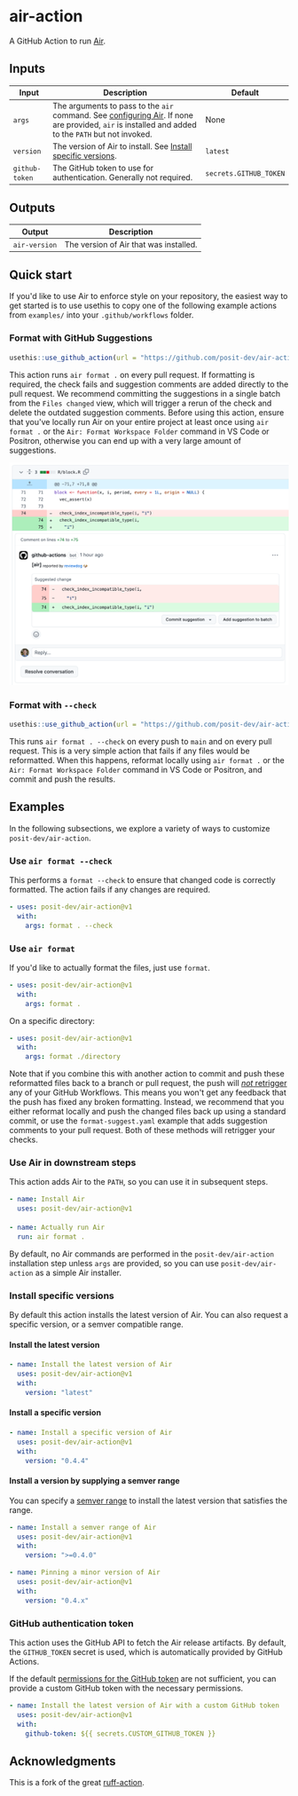 # air-action

A GitHub Action to run [Air](https://github.com/posit-dev/air).

## Inputs

| Input | Description | Default |
|---------------|-------------------------------------------|---------------|
| `args` | The arguments to pass to the `air` command. See [configuring Air](https://posit-dev.github.io/air/configuration.html). If none are provided, `air` is installed and added to the `PATH` but not invoked. | None |
| `version` | The version of Air to install. See [Install specific versions](#install-specific-versions). | `latest` |
| `github-token` | The GitHub token to use for authentication. Generally not required. | `secrets.GITHUB_TOKEN` |

## Outputs

| Output        | Description                            |
|---------------|----------------------------------------|
| `air-version` | The version of Air that was installed. |

## Quick start

If you'd like to use Air to enforce style on your repository, the easiest way to get started is to use usethis to copy one of the following example actions from `examples/` into your `.github/workflows` folder.

### Format with GitHub Suggestions

```r
usethis::use_github_action(url = "https://github.com/posit-dev/air-action/blob/main/examples/format-suggest.yaml")
```

This action runs `air format .` on every pull request.
If formatting is required, the check fails and suggestion comments are added directly to the pull request.
We recommend committing the suggestions in a single batch from the `Files changed` view, which will trigger a rerun of the check and delete the outdated suggestion comments.
Before using this action, ensure that you've locally run Air on your entire project at least once using `air format .` or the `Air: Format Workspace Folder` command in VS Code or Positron, otherwise you can end up with a very large amount of suggestions.

![](./.github/images/format-suggest-example.png)

### Format with `--check`

```r
usethis::use_github_action(url = "https://github.com/posit-dev/air-action/blob/main/examples/format-check.yaml")
```

This runs `air format . --check` on every push to `main` and on every pull request.
This is a very simple action that fails if any files would be reformatted.
When this happens, reformat locally using `air format .` or the `Air: Format Workspace Folder` command in VS Code or Positron, and commit and push the results.

## Examples

In the following subsections, we explore a variety of ways to customize `posit-dev/air-action`.

### Use `air format --check`

This performs a `format --check` to ensure that changed code is correctly formatted.
The action fails if any changes are required.

``` yaml
- uses: posit-dev/air-action@v1
  with:
    args: format . --check
```

### Use `air format`

If you'd like to actually format the files, just use `format`.

``` yaml
- uses: posit-dev/air-action@v1
  with:
    args: format .
```

On a specific directory:

``` yaml
- uses: posit-dev/air-action@v1
  with:
    args: format ./directory
```

Note that if you combine this with another action to commit and push these reformatted files back to a branch or pull request, the push will [_not_ retrigger](https://github.com/orgs/community/discussions/25702) any of your GitHub Workflows.
This means you won't get any feedback that the push has fixed any broken formatting.
Instead, we recommend that you either reformat locally and push the changed files back up using a standard commit, or use the `format-suggest.yaml` example that adds suggestion comments to your pull request.
Both of these methods will retrigger your checks.

### Use Air in downstream steps

This action adds Air to the `PATH`, so you can use it in subsequent steps.

``` yaml
- name: Install Air
  uses: posit-dev/air-action@v1

- name: Actually run Air
  run: air format .
```

By default, no Air commands are performed in the `posit-dev/air-action` installation step unless `args` are provided, so you can use `posit-dev/air-action` as a simple Air installer.

### Install specific versions

By default this action installs the latest version of Air.
You can also request a specific version, or a semver compatible range.

#### Install the latest version

``` yaml
- name: Install the latest version of Air
  uses: posit-dev/air-action@v1
  with:
    version: "latest"
```

#### Install a specific version

``` yaml
- name: Install a specific version of Air
  uses: posit-dev/air-action@v1
  with:
    version: "0.4.4"
```

#### Install a version by supplying a semver range

You can specify a [semver range](https://github.com/npm/node-semver?tab=readme-ov-file#ranges) to install the latest version that satisfies the range.

``` yaml
- name: Install a semver range of Air
  uses: posit-dev/air-action@v1
  with:
    version: ">=0.4.0"
```

``` yaml
- name: Pinning a minor version of Air
  uses: posit-dev/air-action@v1
  with:
    version: "0.4.x"
```

### GitHub authentication token

This action uses the GitHub API to fetch the Air release artifacts.
By default, the `GITHUB_TOKEN` secret is used, which is automatically provided by GitHub Actions.

If the default [permissions for the GitHub token](https://docs.github.com/en/actions/security-for-github-actions/security-guides/automatic-token-authentication#permissions-for-the-github_token) are not sufficient, you can provide a custom GitHub token with the necessary permissions.

``` yaml
- name: Install the latest version of Air with a custom GitHub token
  uses: posit-dev/air-action@v1
  with:
    github-token: ${{ secrets.CUSTOM_GITHUB_TOKEN }}
```

## Acknowledgments

This is a fork of the great [ruff-action](https://github.com/astral-sh/ruff-action).
